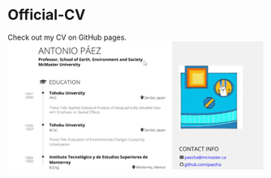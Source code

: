 
<!-- README.md is generated from README.Rmd. Please edit that file -->

# Official-CV

<!-- badges: start -->
<!-- badges: end -->

Check out my CV on GitHub pages.
[![“”](web-cv-preview.png)](https://paezha.github.io/Official-CV/)
